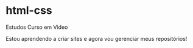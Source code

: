 # html-css
 Estudos Curso em Video

Estou aprendendo a criar sites e agora vou gerenciar meus repositórios!
